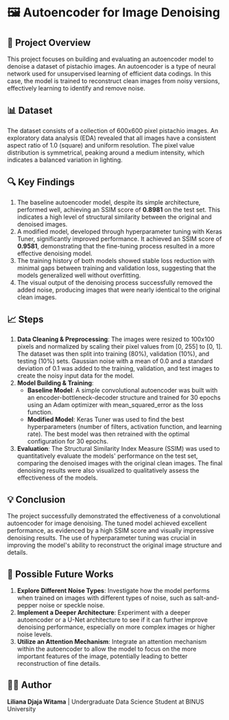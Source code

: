 # 🖼️ Autoencoder for Image Denoising

## 📌 Project Overview
This project focuses on building and evaluating an autoencoder model to denoise a dataset of pistachio images. An autoencoder is a type of neural network used for unsupervised learning of efficient data codings. In this case, the model is trained to reconstruct clean images from noisy versions, effectively learning to identify and remove noise.

## 📊 Dataset
The dataset consists of a collection of 600x600 pixel pistachio images. An exploratory data analysis (EDA) revealed that all images have a consistent aspect ratio of 1.0 (square) and uniform resolution. The pixel value distribution is symmetrical, peaking around a medium intensity, which indicates a balanced variation in lighting.

## 🔍 Key Findings
1. The baseline autoencoder model, despite its simple architecture, performed well, achieving an SSIM score of **0.8981** on the test set. This indicates a high level of structural similarity between the original and denoised images.
2. A modified model, developed through hyperparameter tuning with Keras Tuner, significantly improved performance. It achieved an SSIM score of **0.9581**, demonstrating that the fine-tuning process resulted in a more effective denoising model.
3. The training history of both models showed stable loss reduction with minimal gaps between training and validation loss, suggesting that the models generalized well without overfitting.
4. The visual output of the denoising process successfully removed the added noise, producing images that were nearly identical to the original clean images.

## 📈 Steps
1. **Data Cleaning & Preprocessing**: The images were resized to 100x100 pixels and normalized by scaling their pixel values from [0, 255] to [0, 1]. The dataset was then split into training (80%), validation (10%), and testing (10%) sets. Gaussian noise with a mean of 0.0 and a standard deviation of 0.1 was added to the training, validation, and test images to create the noisy input data for the model.
2. **Model Building & Training**:
   - **Baseline Model**: A simple convolutional autoencoder was built with an encoder-bottleneck-decoder structure and trained for 30 epochs using an Adam optimizer with mean_squared_error as the loss function.
   - **Modified Model**: Keras Tuner was used to find the best hyperparameters (number of filters, activation function, and learning rate). The best model was then retrained with the optimal configuration for 30 epochs.
3. **Evaluation**: The Structural Similarity Index Measure (SSIM) was used to quantitatively evaluate the models' performance on the test set, comparing the denoised images with the original clean images. The final denoising results were also visualized to qualitatively assess the effectiveness of the models.

## 💡 Conclusion
The project successfully demonstrated the effectiveness of a convolutional autoencoder for image denoising. The tuned model achieved excellent performance, as evidenced by a high SSIM score and visually impressive denoising results. The use of hyperparameter tuning was crucial in improving the model's ability to reconstruct the original image structure and details.

## 🔮 Possible Future Works
1. **Explore Different Noise Types**: Investigate how the model performs when trained on images with different types of noise, such as salt-and-pepper noise or speckle noise.
2. **Implement a Deeper Architecture**: Experiment with a deeper autoencoder or a U-Net architecture to see if it can further improve denoising performance, especially on more complex images or higher noise levels.
3. **Utilize an Attention Mechanism**: Integrate an attention mechanism within the autoencoder to allow the model to focus on the more important features of the image, potentially leading to better reconstruction of fine details.

## 👨‍💻 Author
**Liliana Djaja Witama** | Undergraduate Data Science Student at BINUS University
